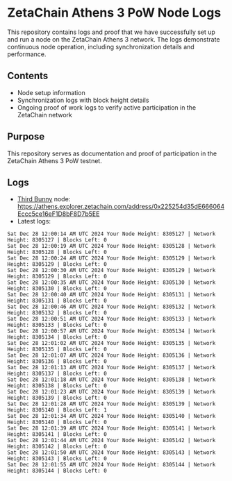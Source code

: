 # ZetaChain Athens 3 PoW Node Logs
This repository contains logs and proof that we have successfully set up and run a node on the ZetaChain Athens 3 network. The logs demonstrate continuous node operation, including synchronization details and performance.

## Contents
- Node setup information
- Synchronization logs with block height details
- Ongoing proof of work logs to verify active participation in the ZetaChain network

## Purpose
This repository serves as documentation and proof of participation in the ZetaChain Athens 3 PoW testnet.

## Logs

- [Third Bunny](https://thirdbunny.xyz/) node: https://athens.explorer.zetachain.com/address/0x225254d35dE666064Eccc5ce16eF1D8bF8D7b5EE
- Latest logs:
```
Sat Dec 28 12:00:14 AM UTC 2024 Your Node Height: 8305127 | Network Height: 8305127 | Blocks Left: 0
Sat Dec 28 12:00:19 AM UTC 2024 Your Node Height: 8305128 | Network Height: 8305128 | Blocks Left: 0
Sat Dec 28 12:00:24 AM UTC 2024 Your Node Height: 8305129 | Network Height: 8305129 | Blocks Left: 0
Sat Dec 28 12:00:30 AM UTC 2024 Your Node Height: 8305129 | Network Height: 8305129 | Blocks Left: 0
Sat Dec 28 12:00:35 AM UTC 2024 Your Node Height: 8305130 | Network Height: 8305130 | Blocks Left: 0
Sat Dec 28 12:00:40 AM UTC 2024 Your Node Height: 8305131 | Network Height: 8305131 | Blocks Left: 0
Sat Dec 28 12:00:46 AM UTC 2024 Your Node Height: 8305132 | Network Height: 8305132 | Blocks Left: 0
Sat Dec 28 12:00:51 AM UTC 2024 Your Node Height: 8305133 | Network Height: 8305133 | Blocks Left: 0
Sat Dec 28 12:00:57 AM UTC 2024 Your Node Height: 8305134 | Network Height: 8305134 | Blocks Left: 0
Sat Dec 28 12:01:02 AM UTC 2024 Your Node Height: 8305135 | Network Height: 8305135 | Blocks Left: 0
Sat Dec 28 12:01:07 AM UTC 2024 Your Node Height: 8305136 | Network Height: 8305136 | Blocks Left: 0
Sat Dec 28 12:01:13 AM UTC 2024 Your Node Height: 8305137 | Network Height: 8305137 | Blocks Left: 0
Sat Dec 28 12:01:18 AM UTC 2024 Your Node Height: 8305138 | Network Height: 8305138 | Blocks Left: 0
Sat Dec 28 12:01:23 AM UTC 2024 Your Node Height: 8305139 | Network Height: 8305139 | Blocks Left: 0
Sat Dec 28 12:01:28 AM UTC 2024 Your Node Height: 8305139 | Network Height: 8305140 | Blocks Left: 1
Sat Dec 28 12:01:34 AM UTC 2024 Your Node Height: 8305140 | Network Height: 8305140 | Blocks Left: 0
Sat Dec 28 12:01:39 AM UTC 2024 Your Node Height: 8305141 | Network Height: 8305141 | Blocks Left: 0
Sat Dec 28 12:01:44 AM UTC 2024 Your Node Height: 8305142 | Network Height: 8305142 | Blocks Left: 0
Sat Dec 28 12:01:50 AM UTC 2024 Your Node Height: 8305143 | Network Height: 8305143 | Blocks Left: 0
Sat Dec 28 12:01:55 AM UTC 2024 Your Node Height: 8305144 | Network Height: 8305144 | Blocks Left: 0
```
